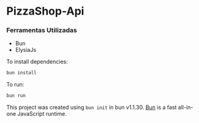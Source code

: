 # PizzaShop-Api

### Ferramentas Utilizadas
- Bun
- ElysiaJs

To install dependencies:

```bash
bun install
```

To run:

```bash
bun run
```

This project was created using `bun init` in bun v1.1.30. [Bun](https://bun.sh) is a fast all-in-one JavaScript runtime.
